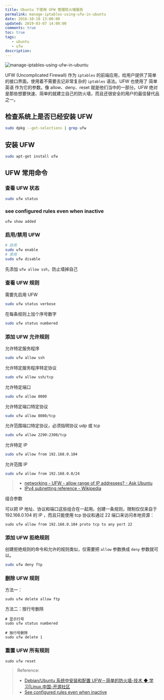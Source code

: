 ```yaml
---
title: Ubuntu 下使用 UFW 管理防火墙服务
permalink: manage-iptables-using-ufw-in-ubuntu
date: 2016-10-10 13:00:00
updated: 2019-03-07 14:00:00
comments: true
toc: true
tags:
   - ubuntu
   - ufw
description:
---
```


<img src="https://ws1.sinaimg.cn/large/006tKfTcgy1g0u8m88n8gj30u00cvq9x.jpg" alt="manage-iptables-using-ufw-in-ubuntu" />

UFW (Uncomplicated Firewall) 作为 `iptables` 的前端应用，给用户提供了简单的接口界面。使用着不需要去记非常复杂的 `iptables` 语法。UFW 也使用了 简单英语 作为它的参数。像 allow、deny、reset 就是他们当中的一部分。UFW 绝对是那些想要快速、简单的就建立自己的防火墙，而且还很安全的用户的最佳替代品之一。

## 检查系统上是否已经安装 UFW

```bash
sudo dpkg --get-selections | grep ufw
```

## 安装 UFW

```bash
sudo apt-get install ufw
```

<!-- more -->

## UFW 常用命令

### 查看 UFW 状态

```bash
sudo ufw status
```

### see configured rules even when inactive

```
ufw show added
```

### 启用/禁用 UFW

```bash
# 启用
sudo ufw enable
# 禁用
sudo ufw disable
```

先添加 `ufw allow ssh`，防止墙掉自己

### 查看 UFW 规则

需要先启用 UFW

```bash
sudo ufw status verbose
```

在每条规则上加个序号数字

```bash
sudo ufw status numbered
```

### 添加 UFW 允许规则

允许特定服务程序

```bash
sudo ufw allow ssh
```

允许特定服务程序特定协议

```bash
sudo ufw allow ssh/tcp
```

允许特定端口

```bash
sudo ufw allow 8080
```

允许特定端口特定协议

```bash
sudo ufw allow 8080/tcp
```

允许范围端口特定协议，必须指明协议 udp 或 tcp

```bash
sudo ufw allow 2290:2300/tcp
```

允许特定 IP

```bash
sudo ufw allow from 192.168.0.104
```

允许范围 IP

```bash
sudo ufw allow from 192.168.0.0/24
```

> - [networking - UFW - allow range of IP addresees? - Ask Ubuntu](https://askubuntu.com/questions/646424/ufw-allow-range-of-ip-addresees)
> - [IPv4 subnetting reference - Wikipedia](https://en.wikipedia.org/wiki/IPv4_subnetting_reference)

组合参数

可以把 IP 地址、协议和端口这些组合在一起用。创建一条规则，限制仅仅来自于 192.168.0.104 的 IP ，而且只能使用 tcp 协议和通过 22 端口来访问本地资源：

```
sudo ufw allow from 192.168.0.104 proto tcp to any port 22
```

### 添加 UFW 拒绝规则

创建拒绝规则的命令和允许的规则类似，仅需要把 `allow` 参数换成 `deny` 参数就可以。

```bash
sudo ufw deny ftp
```

### 删除 UFW 规则

方法一：

```
sudo ufw delete allow ftp
```

方法二：按行号删除

```
# 显示行号
sudo ufw status numbered

# 按行号删除
sudo ufw delete 1
```

### 重置 UFW 所有规则

```
sudo ufw reset
```

> Reference:
>
> - [Debian/Ubuntu 系统中安装和配置 UFW－简单的防火墙-技术 ◆ 学习|Linux.中国-开源社区](https://linux.cn/article-2489-1.html)
> - [See configured rules even when inactive](https://askubuntu.com/questions/30781/see-configured-rules-even-when-inactive)
